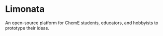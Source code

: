 # Limonata
An open-source platform for ChemE students, educators, and hobbyists to prototype their ideas.
